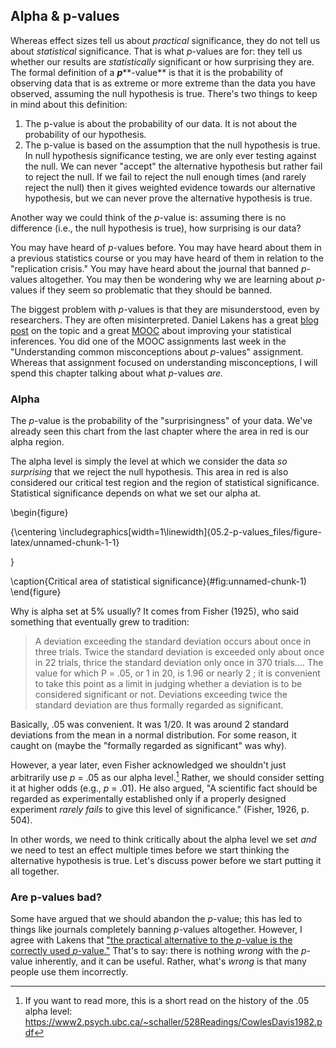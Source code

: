 ## Alpha & p-values

Whereas effect sizes tell us about *practical* significance, they do not tell us about *statistical* significance. That is what *p*-values are for: they tell us whether our results are *statistically* significant or how surprising they are. The formal definition of a ***p*****-value** is that it is the probability of observing data that is as extreme or more extreme than the data you have observed, assuming the null hypothesis is true. There's two things to keep in mind about this definition:

1.  The p-value is about the probability of our data. It is not about the probability of our hypothesis.
2.  The p-value is based on the assumption that the null hypothesis is true. In null hypothesis significance testing, we are only ever testing against the null. We can never "accept" the alternative hypothesis but rather fail to reject the null. If we fail to reject the null enough times (and rarely reject the null) then it gives weighted evidence towards our alternative hypothesis, but we can never prove the alternative hypothesis is true.

Another way we could think of the *p*-value is: assuming there is no difference (i.e., the null hypothesis is true), how surprising is our data?

You may have heard of *p*-values before. You may have heard about them in a previous statistics course or you may have heard of them in relation to the "replication crisis." You may have heard about the journal that banned *p*-values altogether. You may then be wondering why we are learning about *p*-values if they seem so problematic that they should be banned.

The biggest problem with *p*-values is that they are misunderstood, even by researchers. They are often misinterpreted. Daniel Lakens has a great [blog post](http://daniellakens.blogspot.com/2017/12/understanding-common-misconceptions.html) on the topic and a great [MOOC](https://www.coursera.org/learn/statistical-inferences) about improving your statistical inferences. You did one of the MOOC assignments last week in the "Understanding common misconceptions about *p*-values" assignment. Whereas that assignment focused on understanding misconceptions, I will spend this chapter talking about what *p*-values *are.*

### Alpha

The *p*-value is the probability of the "surprisingness" of your data. We've already seen this chart from the last chapter where the area in red is our alpha region.

The alpha level is simply the level at which we consider the data *so surprising* that we reject the null hypothesis. This area in red is also considered our critical test region and the region of statistical significance. Statistical significance depends on what we set our alpha at.

\begin{figure}

{\centering \includegraphics[width=1\linewidth]{05.2-p-values_files/figure-latex/unnamed-chunk-1-1} 

}

\caption{Critical area of statistical significance}(\#fig:unnamed-chunk-1)
\end{figure}

Why is alpha set at 5% usually? It comes from Fisher (1925), who said something that eventually grew to tradition:

> A deviation exceeding the standard deviation occurs about once in three trials. Twice the standard deviation is exceeded only about once in 22 trials, thrice the standard deviation only once in 370 trials.... The value for which P = .05, or 1 in 20, is 1.96 or nearly 2 ; it is convenient to take this point as a limit in judging whether a deviation is to be considered significant or not. Deviations exceeding twice the standard deviation are thus formally regarded as significant.

Basically, .05 was convenient. It was 1/20. It was around 2 standard deviations from the mean in a normal distribution. For some reason, it caught on (maybe the "formally regarded as significant" was why).

However, a year later, even Fisher acknowledged we shouldn't just arbitrarily use *p* = .05 as our alpha level.[^1] Rather, we should consider setting it at higher odds (e.g., *p* = .01). He also argued, "A scientific fact should be regarded as experimentally established only if a properly designed experiment *rarely fails* to give this level of significance." (Fisher, 1926, p. 504).

[^1]: If you want to read more, this is a short read on the history of the .05 alpha level: <https://www2.psych.ubc.ca/~schaller/528Readings/CowlesDavis1982.pdf>

In other words, we need to think critically about the alpha level we set *and* we need to test an effect multiple times before we start thinking the alternative hypothesis is true. Let's discuss power before we start putting it all together.

### Are p-values bad?

Some have argued that we should abandon the *p*-value; this has led to things like journals completely banning *p*-values altogether. However, I agree with Lakens that ["the practical alternative to the *p*-value is the correctly used *p*-value."](https://psyarxiv.com/shm8v/) That's to say: there is nothing *wrong* with the *p*-value inherently, and it can be useful. Rather, what's *wrong* is that many people use them incorrectly.
